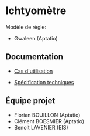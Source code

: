 # Ichtyomètre 

Modèle de règle: 
- Gwaleen (Aptatio)

## Documentation 

- [Cas d'utilisation](projects/ichthyometer/spe/spe-23-001-use-case.md)

- [Spécification techniques](projects/ichthyometer/spe/spe-23-002-technical.md)

## Équipe projet 

- Florian BOUILLON (Aptatio)
- Clément BOESMIER (Aptatio)
- Benoit LAVENIER (EIS)